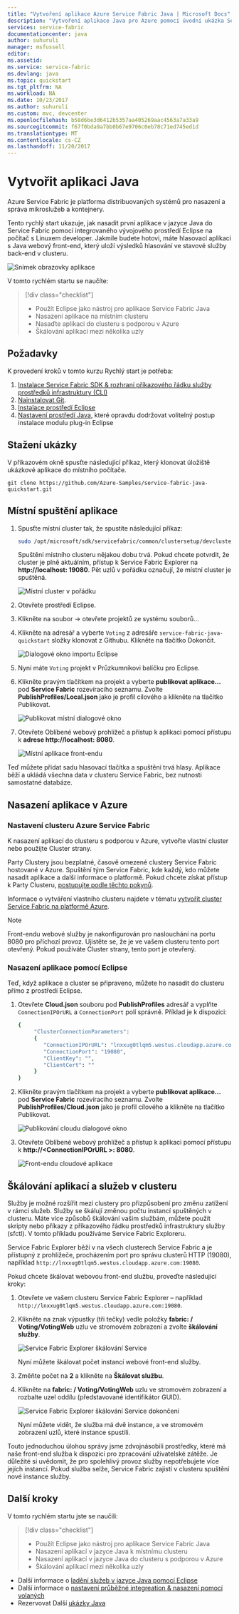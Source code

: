 ```yaml
---
title: "Vytvoření aplikace Azure Service Fabric Java | Microsoft Docs"
description: "Vytvoření aplikace Java pro Azure pomocí úvodní ukázka Service Fabric."
services: service-fabric
documentationcenter: java
author: suhuruli
manager: msfussell
editor: 
ms.assetid: 
ms.service: service-fabric
ms.devlang: java
ms.topic: quickstart
ms.tgt_pltfrm: NA
ms.workload: NA
ms.date: 10/23/2017
ms.author: suhuruli
ms.custom: mvc, devcenter
ms.openlocfilehash: b58d6be3d6412b5357aa405269aac4563a7a33a9
ms.sourcegitcommit: f67f0bda9a7bb0b67e9706c0eb78c71ed745ed1d
ms.translationtype: MT
ms.contentlocale: cs-CZ
ms.lasthandoff: 11/20/2017
---
```

# <a name="create-a-java-application"></a>Vytvořit aplikaci Java
Azure Service Fabric je platforma distribuovaných systémů pro nasazení a správa mikroslužeb a kontejnery. 

Tento rychlý start ukazuje, jak nasadit první aplikace v jazyce Java do Service Fabric pomocí integrovaného vývojového prostředí Eclipse na počítač s Linuxem developer. Jakmile budete hotovi, máte hlasovací aplikaci s Java webový front-end, který uloží výsledků hlasování ve stavové služby back-end v clusteru.

![Snímek obrazovky aplikace](./media/service-fabric-quickstart-java/votingapp.png)

V tomto rychlém startu se naučíte:

> [!div class="checklist"]
> * Použít Eclipse jako nástroj pro aplikace Service Fabric Java
> * Nasazení aplikace na místním clusteru 
> * Nasaďte aplikaci do clusteru s podporou v Azure
> * Škálování aplikací mezi několika uzly

## <a name="prerequisites"></a>Požadavky
K provedení kroků v tomto kurzu Rychlý start je potřeba:
1. [Instalace Service Fabric SDK & rozhraní příkazového řádku služby prostředků infrastruktury (CLI)](https://docs.microsoft.com/en-us/azure/service-fabric/service-fabric-get-started-linux#installation-methods)
2. [Nainstalovat Git](https://git-scm.com/).
3. [Instalace prostředí Eclipse](https://www.eclipse.org/downloads/)
4. [Nastavení prostředí Java](https://docs.microsoft.com/en-us/azure/service-fabric/service-fabric-get-started-linux#set-up-java-development), které opravdu dodržovat volitelný postup instalace modulu plug-in Eclipse 

## <a name="download-the-sample"></a>Stažení ukázky
V příkazovém okně spusťte následující příkaz, který klonovat úložiště ukázkové aplikace do místního počítače.
```
git clone https://github.com/Azure-Samples/service-fabric-java-quickstart.git
```

## <a name="run-the-application-locally"></a>Místní spuštění aplikace
1. Spusťte místní cluster tak, že spustíte následující příkaz:

    ```bash
    sudo /opt/microsoft/sdk/servicefabric/common/clustersetup/devclustersetup.sh
    ```
    Spuštění místního clusteru nějakou dobu trvá. Pokud chcete potvrdit, že cluster je plně aktuálním, přístup k Service Fabric Explorer na **http://localhost: 19080**. Pět uzlů v pořádku označují, že místní cluster je spuštěná. 
    
    ![Místní cluster v pořádku](./media/service-fabric-quickstart-java/localclusterup.png)

2. Otevřete prostředí Eclipse.
3. Klikněte na soubor -> otevřete projektů ze systému souborů... 
4. Klikněte na adresář a vyberte `Voting` z adresáře `service-fabric-java-quickstart` složky klonovat z Githubu. Klikněte na tlačítko Dokončit. 

    ![Dialogové okno importu Eclipse](./media/service-fabric-quickstart-java/eclipseimport.png)
    
5. Nyní máte `Voting` projekt v Průzkumníkovi balíčku pro Eclipse. 
6. Klikněte pravým tlačítkem na projekt a vyberte **publikovat aplikace...**  pod **Service Fabric** rozevíracího seznamu. Zvolte **PublishProfiles/Local.json** jako je profil cílového a klikněte na tlačítko Publikovat. 

    ![Publikovat místní dialogové okno](./media/service-fabric-quickstart-java/localjson.png)
    
7. Otevřete Oblíbené webový prohlížeč a přístup k aplikaci pomocí přístupu k **adrese http://localhost: 8080**. 

    ![Místní aplikace front-endu](./media/service-fabric-quickstart-java/runninglocally.png)
    
Teď můžete přidat sadu hlasovací tlačítka a spuštění trvá hlasy. Aplikace běží a ukládá všechna data v clusteru Service Fabric, bez nutnosti samostatné databáze.

## <a name="deploy-the-application-to-azure"></a>Nasazení aplikace v Azure

### <a name="set-up-your-azure-service-fabric-cluster"></a>Nastavení clusteru Azure Service Fabric
K nasazení aplikací do clusteru s podporou v Azure, vytvořte vlastní cluster nebo použijte Cluster strany.

Party Clustery jsou bezplatné, časově omezené clustery Service Fabric hostované v Azure. Spuštění tým Service Fabric, kde každý, kdo můžete nasadit aplikace a další informace o platformě. Pokud chcete získat přístup k Party Clusteru, [postupujte podle těchto pokynů](http://aka.ms/tryservicefabric). 

Informace o vytváření vlastního clusteru najdete v tématu [vytvořit cluster Service Fabric na platformě Azure](service-fabric-tutorial-create-vnet-and-linux-cluster.md).

> [!Note]
> Front-endu webové služby je nakonfigurován pro naslouchání na portu 8080 pro příchozí provoz. Ujistěte se, že je ve vašem clusteru tento port otevřený. Pokud používáte Cluster strany, tento port je otevřený.
>

### <a name="deploy-the-application-using-eclipse"></a>Nasazení aplikace pomocí Eclipse
Teď, když aplikace a cluster se připraveno, můžete ho nasadit do clusteru přímo z prostředí Eclipse.

1. Otevřete **Cloud.json** souboru pod **PublishProfiles** adresář a vyplňte `ConnectionIPOrURL` a `ConnectionPort` polí správně. Příklad je k dispozici: 

    ```bash
    {
         "ClusterConnectionParameters": 
         {
            "ConnectionIPOrURL": "lnxxug0tlqm5.westus.cloudapp.azure.com",
            "ConnectionPort": "19080",
            "ClientKey": "",
            "ClientCert": ""
         }
    }
    ```

2. Klikněte pravým tlačítkem na projekt a vyberte **publikovat aplikace...**  pod **Service Fabric** rozevíracího seznamu. Zvolte **PublishProfiles/Cloud.json** jako je profil cílového a klikněte na tlačítko Publikovat. 

    ![Publikování cloudu dialogové okno](./media/service-fabric-quickstart-java/cloudjson.png)

3. Otevřete Oblíbené webový prohlížeč a přístup k aplikaci pomocí přístupu k **http://\<ConnectionIPOrURL >: 8080**. 

    ![Front-endu cloudové aplikace](./media/service-fabric-quickstart-java/runningcloud.png)
    
## <a name="scale-applications-and-services-in-a-cluster"></a>Škálování aplikací a služeb v clusteru
Služby je možné rozšířit mezi clustery pro přizpůsobení pro změnu zatížení v rámci služeb. Služby se škálují změnou počtu instancí spuštěných v clusteru. Máte více způsobů škálování vašim službám, můžete použít skripty nebo příkazy z příkazového řádku prostředků infrastruktury služby (sfctl). V tomto příkladu používáme Service Fabric Exploreru.

Service Fabric Explorer běží v na všech clusterech Service Fabric a je přístupný z prohlížeče, procházením port pro správu clusterů HTTP (19080), například `http://lnxxug0tlqm5.westus.cloudapp.azure.com:19080`.

Pokud chcete škálovat webovou front-end službu, proveďte následující kroky:

1. Otevřete ve vašem clusteru Service Fabric Explorer – například `http://lnxxug0tlqm5.westus.cloudapp.azure.com:19080`.
2. Klikněte na znak výpustky (tři tečky) vedle položky **fabric: / Voting/VotingWeb** uzlu ve stromovém zobrazení a zvolte **škálování služby**.

    ![Service Fabric Explorer škálování Service](./media/service-fabric-quickstart-java/scaleservicejavaquickstart.png)

    Nyní můžete škálovat počet instancí webové front-end služby.

3. Změňte počet na **2** a klikněte na **Škálovat službu**.
4. Klikněte na **fabric: / Voting/VotingWeb** uzlu ve stromovém zobrazení a rozbalte uzel oddílu (představované identifikátor GUID).

    ![Service Fabric Explorer škálování Service dokončení](./media/service-fabric-quickstart-java/servicescaled.png)

    Nyní můžete vidět, že služba má dvě instance, a ve stromovém zobrazení uzlů, které instance spustili.

Touto jednoduchou úlohou správy jsme zdvojnásobili prostředky, které má naše front-end služba k dispozici pro zpracování uživatelské zátěže. Je důležité si uvědomit, že pro spolehlivý provoz služby nepotřebujete více jejích instancí. Pokud služba selže, Service Fabric zajistí v clusteru spuštění nové instance služby.

## <a name="next-steps"></a>Další kroky
V tomto rychlém startu jste se naučili:

> [!div class="checklist"]
> * Použít Eclipse jako nástroj pro aplikace Service Fabric Java
> * Nasazení aplikací v jazyce Java k místnímu clusteru 
> * Nasazení aplikací v jazyce Java do clusteru s podporou v Azure
> * Škálování aplikací mezi několika uzly

* Další informace o [ladění služeb v jazyce Java pomocí Eclipse](service-fabric-debugging-your-application-java.md)
* Další informace o [nastavení průběžné integreation & nasazení pomocí volaných](service-fabric-cicd-your-linux-java-application-with-jenkins.md)
* Rezervovat Další [ukázky Java](https://github.com/Azure-Samples/service-fabric-java-getting-started)